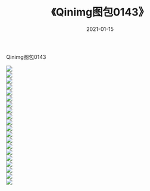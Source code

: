 ﻿---
layout: post
title:  《Qinimg图包0143》
date:   2021-01-15
img: http://imgx.orgx.ga/Qinimg图包/Qinimg图包0143/000.jpg
categories: [美女, 清纯, 唯美]
---

Qinimg图包0143

 ![](http://imgx.orgx.ga/Qinimg图包/Qinimg图包0143/001.jpg) <br>![](http://imgx.orgx.ga/Qinimg图包/Qinimg图包0143/002.jpg) <br>![](http://imgx.orgx.ga/Qinimg图包/Qinimg图包0143/003.jpg) <br>![](http://imgx.orgx.ga/Qinimg图包/Qinimg图包0143/004.jpg) <br>![](http://imgx.orgx.ga/Qinimg图包/Qinimg图包0143/005.jpg) <br>![](http://imgx.orgx.ga/Qinimg图包/Qinimg图包0143/006.jpg) <br>![](http://imgx.orgx.ga/Qinimg图包/Qinimg图包0143/007.jpg) <br>![](http://imgx.orgx.ga/Qinimg图包/Qinimg图包0143/008.jpg) <br>![](http://imgx.orgx.ga/Qinimg图包/Qinimg图包0143/009.jpg) <br>![](http://imgx.orgx.ga/Qinimg图包/Qinimg图包0143/010.jpg) <br>![](http://imgx.orgx.ga/Qinimg图包/Qinimg图包0143/011.jpg) <br>![](http://imgx.orgx.ga/Qinimg图包/Qinimg图包0143/012.jpg) <br>![](http://imgx.orgx.ga/Qinimg图包/Qinimg图包0143/013.jpg) <br>![](http://imgx.orgx.ga/Qinimg图包/Qinimg图包0143/014.jpg) <br>![](http://imgx.orgx.ga/Qinimg图包/Qinimg图包0143/015.jpg) <br>![](http://imgx.orgx.ga/Qinimg图包/Qinimg图包0143/016.jpg) <br>![](http://imgx.orgx.ga/Qinimg图包/Qinimg图包0143/017.jpg) <br>![](http://imgx.orgx.ga/Qinimg图包/Qinimg图包0143/018.jpg) <br>![](http://imgx.orgx.ga/Qinimg图包/Qinimg图包0143/019.jpg) <br>![](http://imgx.orgx.ga/Qinimg图包/Qinimg图包0143/020.jpg) <br>